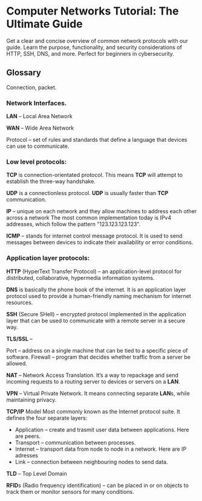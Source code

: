 # Computer Networks Tutorial: The Ultimate Guide
Get a clear and concise overview of common network protocols with our guide. Learn the purpose, functionality, and security considerations of HTTP, SSH, DNS, and more. Perfect for beginners in cybersecurity.

## Glossary

Connection, packet. 

### Network Interfaces.

**LAN** – Local Area Network

**WAN** – Wide Area Network


Protocol – set of rules and standards that define a language that devices can use to communicate.

### Low level protocols: 

**TCP** is connection-orientated protocol. This means **TCP** will attempt to establish the three-way handshake.

**UDP** is a connectionless protocol. **UDP** is usually faster than **TCP** communication. 

**IP** – unique on each network and they allow machines to address each other across a network The most common implementation today is IPv4 addresses, which follow the pattern "123.123.123.123".

**ICMP** – stands for internet control message protocol. It is used to send messages between devices to indicate their availability or error conditions.

### Application layer protocols:

**HTTP** (HyperText Transfer Protocol) – an application-level protocol for distributed, collaborative, hypermedia information systems.

**DNS** is basically the phone book of the internet. It is an application layer protocol used to provide a human-friendly naming mechanism for internet resources.


**SSH** (Secure SHell) – encrypted protocol implemented in the application layer that can be used to communicate with a remote server in a secure way.

**TLS/SSL** – 

Port – address on a single machine that can be tied to a specific piece of software.
Firewall – program that decides whether traffic from a server be allowed.

**NAT** – Network Access Translation. It’s a way to repackage and send incoming requests to a routing server to devices or servers on a **LAN**.

**VPN** – Virtual Private Network. It means connecting separate **LAN**s, while maintaining privacy.

**TCP/IP** Model
Most commonly known as the Internet protocol suite. It defines the four separate layers:
- Application – create and trasmit user data between applications. Here are peers.
- Transport – communication between processes.
- Internet – transport data from node to node in a network. Here are IP adresses
- Link – connection between neighbouring nodes to send data.




**TLD** – Top Level Domain

**RFID**s (Radio frequency identification) – can be placed in or on objects to track them or monitor sensors for many conditions.


